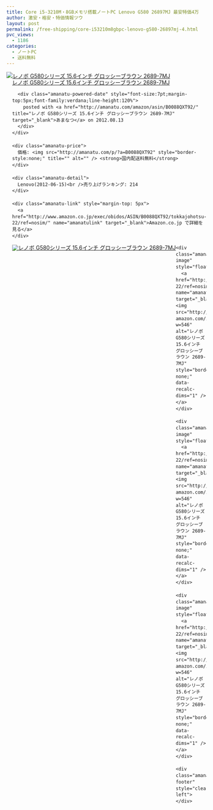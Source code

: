 ```yaml
---
title: Core i5-3210M・8GBメモリ搭載ノートPC Lenovo G580 26897MJ 最安特価4万円台！送料無料！
author: 激安・格安・特価情報ツウ
layout: post
permalink: /free-shipping/core-i53210m8gbpc-lenovo-g580-26897mj-4.html
pvc_views:
  - 1186
categories:
  - ノートPC
  - 送料無料
---
```

<div class="amanatu-box" style="margin-bottom:0px;">
  <div class="amanatu-image" style="float:left;">
    <a href="http://www.amazon.co.jp/exec/obidos/ASIN/B0088QXT92/tokkajohotsu-22/ref=nosim/" name="amanatulink" target="_blank"><img src="http://i2.wp.com/ecx.images-amazon.com/images/I/413hiA0zwEL._SL160_.jpg?w=546" alt="レノボ G580シリーズ 15.6インチ グロッシーブラウン 2689-7MJ" style="border: none;" data-recalc-dims="1" /></a>
  </div>
  
  <div class="amanatu-info" style="float:left;margin-left:15px;line-height:120%">
    <div class="amanatu-name" style="margin-bottom:10px;line-height:120%">
      <a href="http://www.amazon.co.jp/exec/obidos/ASIN/B0088QXT92/tokkajohotsu-22/ref=nosim/" name="amanatulink" target="_blank">レノボ G580シリーズ 15.6インチ グロッシーブラウン 2689-7MJ</a> 
      
      <div class="amanatu-powered-date" style="font-size:7pt;margin-top:5px;font-family:verdana;line-height:120%">
        posted with <a href="http://amanatu.com/amazon/asin/B0088QXT92/" title="レノボ G580シリーズ 15.6インチ グロッシーブラウン 2689-7MJ" target="_blank">あまなつ</a> on 2012.08.13
      </div>
    </div>
    
    <div class="amanatu-price">
      価格: <img src="http://amanatu.com/p/?a=B0088QXT92" style="border-style:none;" title="" alt="" /> <strong>国内配送料無料</strong>
    </div>
    
    <div class="amanatu-detail">
      Lenovo(2012-06-15)<br />売り上げランキング: 214
    </div>
    
    <div class="amanatu-link" style="margin-top: 5px">
      <a href="http://www.amazon.co.jp/exec/obidos/ASIN/B0088QXT92/tokkajohotsu-22/ref=nosim/" name="amanatulink" target="_blank">Amazon.co.jp で詳細を見る</a>
    </div>
  </div>
  
  <div class="amanatu-footer" style="clear: left">
  </div>
  
  <div class="amanatu-imageset">
    <div class="amanatu-image" style="float:left;">
      <a href="http://www.amazon.co.jp/exec/obidos/ASIN/B0088QXT92/tokkajohotsu-22/ref=nosim/" name="amanatulink" target="_blank"><img src="http://i2.wp.com/ecx.images-amazon.com/images/I/41d-XJBzxrL._AA160_.jpg?w=546" alt="レノボ G580シリーズ 15.6インチ グロッシーブラウン 2689-7MJ" style="border: none;" data-recalc-dims="1" /></a>
    </div>
    
    <div class="amanatu-image" style="float:left;">
      <a href="http://www.amazon.co.jp/exec/obidos/ASIN/B0088QXT92/tokkajohotsu-22/ref=nosim/" name="amanatulink" target="_blank"><img src="http://i1.wp.com/ecx.images-amazon.com/images/I/41rZd962DvL._AA160_.jpg?w=546" alt="レノボ G580シリーズ 15.6インチ グロッシーブラウン 2689-7MJ" style="border: none;" data-recalc-dims="1" /></a>
    </div>
    
    <div class="amanatu-image" style="float:left;">
      <a href="http://www.amazon.co.jp/exec/obidos/ASIN/B0088QXT92/tokkajohotsu-22/ref=nosim/" name="amanatulink" target="_blank"><img src="http://i0.wp.com/ecx.images-amazon.com/images/I/31Me6YadAIL._AA160_.jpg?w=546" alt="レノボ G580シリーズ 15.6インチ グロッシーブラウン 2689-7MJ" style="border: none;" data-recalc-dims="1" /></a>
    </div>
    
    <div class="amanatu-image" style="float:left;">
      <a href="http://www.amazon.co.jp/exec/obidos/ASIN/B0088QXT92/tokkajohotsu-22/ref=nosim/" name="amanatulink" target="_blank"><img src="http://i2.wp.com/ecx.images-amazon.com/images/I/31RxK6jvNHL._AA160_.jpg?w=546" alt="レノボ G580シリーズ 15.6インチ グロッシーブラウン 2689-7MJ" style="border: none;" data-recalc-dims="1" /></a>
    </div>
    
    <div class="amanatu-footer" style="clear: left">
    </div>
  </div>
</div>
